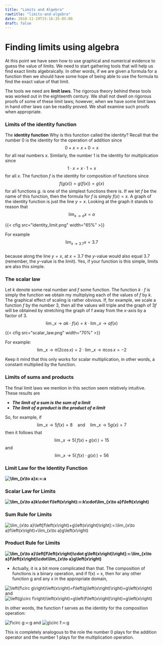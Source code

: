 ```yaml
---
title: "Limits and Algebra"
rawtitle: "limits-and-algebra"
date: 2018-11-29T15:16:35-05:00
draft: false
---
```



# Finding limits using algebra

At this point we have seen how to use graphical and numerical evidence to guess the value of limits. We need to start gathering tools that will help us find exact limits algebraically. In other words, if we are given a formula for a function then we should have some hope of being able to use the formula to find the exact value of that limit.

The tools we need are **limit laws**. The rigorous theory behind these tools was worked out in the eighteenth century. We shall not dwell on rigorous proofs of some of these limit laws; however, when we have some limit laws in hand other laws can be readily proved. We shall examine such proofs when appropriate.

### Limits of the identity function

The **identity function** 
<span class="sidenote">Why is this function called the identity? Recall that the number $0$ is the identity for the operation of addition since $$0 + x = x+ 0 = x$$ for all real numbers $x$. Similarly, the number $1$ is the identity for multiplication since $$1\cdot x = x\cdot 1 = x$$ for all $x$. The function $f$ is the identity for composition of functions since $$f(g(x)) = g(f(x)) = g(x)$$ for all functions $g$.</span>
is one of the simplest functions there is. If we let $f$ be the name of this function, then the formula for $f$ is simply $f(x) = x$. A graph of the identity function is just the line $y = x$. Looking at the graph it stands to reason that
$$\lim_{x\to a}x = a$$

{{< cfig src="identity_limit.png" width="65%" >}}

For example
$$\lim_{x\to3.7}x=3.7$$  
because along the line $y = x$, at $x = 3.7$ the $y$-value would also equal $3.7$ (remember, the $y$-value is the limit). Yes, if your function is this simple, limits are also this simple.

### The scalar law

Let $k$ denote some real number and $f$ some function. The function $k\cdot f$ is simply the function we obtain my multiplying each of the values of $f$ by $k$. The graphical effect of scaling is rather obvious. If, for example, we scale a function $f$ by the number $3$, then all the values will triple and the graph of $3f$ will be obtained by stretching the graph of f away from the $x$-axis by a factor of $3$.
$$\lim\_{x\to a}k\cdot f\left(x\right) = k\cdot\lim\_{x\to a}f\left(x\right)$$

{{< cfig src="scalar_law.png" width="70%" >}}

For example:
$$\lim\_{x\to\pi}\Big(2\cos x\Big)=2\cdot \lim\_{x\to\pi}\cos x=-2$$

Keep it mind that this only works for scalar multiplication, in other words, a constant multiplied by the function.

### Limits of sums and products

The final limit laws we mention in this section seem relatively intuitive. These results are

-   **_The limit of a sum is the sum of a limit_**
-   **_The limit of a product is the product of a limit_**

So, for example, if
$$\lim\_{x\to5}f\left(x\right)=8\quad \text{and}\quad \lim\_{x\to5}g\left(x\right)=7$$
then it follows that
$$\lim\_{x\to5}\big(\, f(x)+g(x)\,\big)=15$$
and
$$\lim\_{x\to 5} \big(\, f(x)\cdot g(x)\,\big)=56$$

### Limit Law for the Identity Function

**![\lim_{x\to a}x\:=\:a](https://canvas.instructure.com/equation_images/%255Clim_%257Bx%255Cto%2520a%257Dx%255C%253A%253D%255C%253Aa "\lim_{x\to a}x\:=\:a")**

### **Scalar Law for Limits**

**![\lim_{x\to a}k\cdot f\left(x\right)\:=\:k\cdot\lim_{x\to a}f\left(x\right)](https://canvas.instructure.com/equation_images/%255Clim_%257Bx%255Cto%2520a%257Dk%255Ccdot%2520f%255Cleft%2528x%255Cright%2529%255C%253A%253D%255C%253Ak%255Ccdot%255Clim_%257Bx%255Cto%2520a%257Df%255Cleft%2528x%255Cright%2529 "\lim_{x\to a}k\cdot f\left(x\right)\:=\:k\cdot\lim_{x\to a}f\left(x\right)")**

### **Sum Rule for Limits**

![\lim_{x\to a}\left[f\left(x\right)+g\left(x\right)\right]\:=\:\lim_{x\to a}f\left(x\right)+\lim_{x\to a}g\left(x\right)](https://canvas.instructure.com/equation_images/%255Clim_%257Bx%255Cto%2520a%257D%255Cleft%255Bf%255Cleft%2528x%255Cright%2529%2Bg%255Cleft%2528x%255Cright%2529%255Cright%255D%255C%253A%253D%255C%253A%255Clim_%257Bx%255Cto%2520a%257Df%255Cleft%2528x%255Cright%2529%2B%255Clim_%257Bx%255Cto%2520a%257Dg%255Cleft%2528x%255Cright%2529 "\lim_{x\to a}\left[f\left(x\right)+g\left(x\right)\right]\:=\:\lim_{x\to a}f\left(x\right)+\lim_{x\to a}g\left(x\right)")

### **Product Rule for Limits**

**![\lim_{x\to a}\left[f\left(x\right)\cdot g\left(x\right)\right]\:=\:\lim_{x\to a}f\left(x\right)\cdot\lim_{x\to a}g\left(x\right)](https://canvas.instructure.com/equation_images/%255Clim_%257Bx%255Cto%2520a%257D%255Cleft%255Bf%255Cleft%2528x%255Cright%2529%255Ccdot%2520g%255Cleft%2528x%255Cright%2529%255Cright%255D%255C%253A%253D%255C%253A%255Clim_%257Bx%255Cto%2520a%257Df%255Cleft%2528x%255Cright%2529%255Ccdot%255Clim_%257Bx%255Cto%2520a%257Dg%255Cleft%2528x%255Cright%2529 "\lim_{x\to a}\left[f\left(x\right)\cdot g\left(x\right)\right]\:=\:\lim_{x\to a}f\left(x\right)\cdot\lim_{x\to a}g\left(x\right)")**

* Actually, it is a bit more complicated than that. The composition of functions is a binary operation, and if f(x) = x, then for any other function g and any x in the appropriate domain,

 ![\left(f\circ g\right)\left(x\right)=f\left(g\left(x\right)\right)=g\left(x\right)](https://canvas.instructure.com/equation_images/%255Cleft%2528f%255Ccirc%2520g%255Cright%2529%255Cleft%2528x%255Cright%2529%253Df%255Cleft%2528g%255Cleft%2528x%255Cright%2529%255Cright%2529%253Dg%255Cleft%2528x%255Cright%2529 "\left(f\circ g\right)\left(x\right)=f\left(g\left(x\right)\right)=g\left(x\right)") and ![\left(g\circ f\right)\left(x\right)=g\left(f\left(x\right)\right)=g\left(x\right)](https://canvas.instructure.com/equation_images/%255Cleft%2528g%255Ccirc%2520f%255Cright%2529%255Cleft%2528x%255Cright%2529%253Dg%255Cleft%2528f%255Cleft%2528x%255Cright%2529%255Cright%2529%253Dg%255Cleft%2528x%255Cright%2529 "\left(g\circ f\right)\left(x\right)=g\left(f\left(x\right)\right)=g\left(x\right)") 

In other words, the function f serves as the identity for the composition operation:

 ![f\circ g\:=\:g](https://canvas.instructure.com/equation_images/f%255Ccirc%2520g%255C%253A%253D%255C%253Ag "f\circ g\:=\:g") and ![g\circ f\:=\:g](https://canvas.instructure.com/equation_images/g%255Ccirc%2520f%255C%253A%253D%255C%253Ag "g\circ f\:=\:g") 

This is completely analogous to the role the number 0 plays for the addition operator and the number 1 plays for the multiplication operation.

